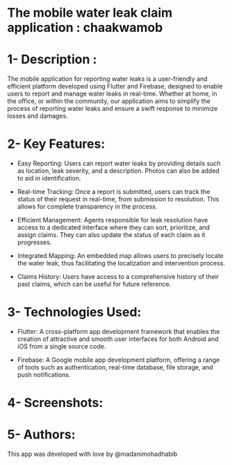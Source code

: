 # The mobile water leak claim application : chaakwamob

# 1- Description :

The mobile application for reporting water leaks is a user-friendly and efficient platform developed using Flutter and Firebase, designed to enable users to report and manage water leaks in real-time. Whether at home, in the office, or within the community, our application aims to simplify the process of reporting water leaks and ensure a swift response to minimize losses and damages.

# 2- Key Features:

- Easy Reporting: Users can report water leaks by providing details such as location, leak severity, and a description. Photos can also be added to aid in identification.

- Real-time Tracking: Once a report is submitted, users can track the status of their request in real-time, from submission to resolution. This allows for complete transparency in the process.

- Efficient Management: Agents responsible for leak resolution have access to a dedicated interface where they can sort, prioritize, and assign claims. They can also update the status of each claim as it progresses.

- Integrated Mapping: An embedded map allows users to precisely locate the water leak, thus facilitating the localization and intervention process.

- Claims History: Users have access to a comprehensive history of their past claims, which can be useful for future reference.

# 3- Technologies Used:

- Flutter: A cross-platform app development framework that enables the creation of attractive and smooth user interfaces for both Android and iOS from a single source code.

- Firebase: A Google mobile app development platform, offering a range of tools such as authentication, real-time database, file storage, and push notifications.

# 4- Screenshots:

# 5- Authors:

This app was developed with love by @madanimohadhabib